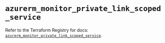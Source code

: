 # `azurerm_monitor_private_link_scoped_service`

Refer to the Terraform Registry for docs: [`azurerm_monitor_private_link_scoped_service`](https://registry.terraform.io/providers/hashicorp/azurerm/4.50.0/docs/resources/monitor_private_link_scoped_service).
